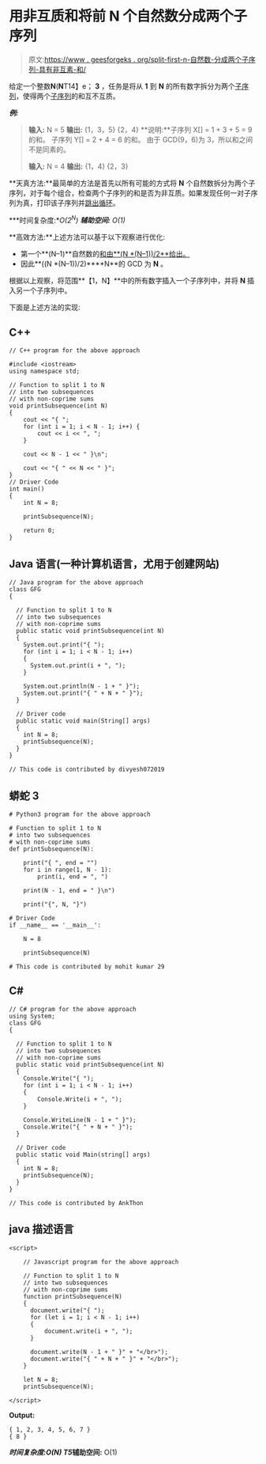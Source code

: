 # 用非互质和将前 N 个自然数分成两个子序列

> 原文:[https://www . geesforgeks . org/split-first-n-自然数-分成两个子序列-具有非互素-和/](https://www.geeksforgeeks.org/split-first-n-natural-numbers-into-two-subsequences-with-non-coprime-sums/)

给定一个整数**N**(**N**T14】e； **3** ，任务是将从 **1** 到 **N** 的所有数字拆分为两个[子序列](https://www.geeksforgeeks.org/print-subsequences-string/)，使得两个[子序列](https://www.geeksforgeeks.org/print-subsequences-string/)的和互不互质。

***例:***

> **输入:** N = 5
> **输出:**
> {1，3，5}
> {2，4}
> **说明:**子序列 X[] = 1 + 3 + 5 = 9 的和。
> 子序列 Y[] = 2 + 4 = 6 的和。
> 由于 GCD(9，6)为 3，所以和之间不是同素的。
> 
> **输入:** N = 4
> **输出:**
> {1，4}
> {2，3}

**天真方法:**最简单的方法是首先以所有可能的方式将 **N** 个自然数拆分为两个子序列，对于每个组合，检查两个子序列的和是否为非互质。如果发现任何一对子序列为真，打印该子序列并[跳出循环](https://www.geeksforgeeks.org/break-statement-cc/)。

***时间复杂度:**O(2<sup>N</sup>)*
***辅助空间:** O(1)*

**高效方法:**上述方法可以基于以下观察进行优化:

*   第一个**(N–1)**自然数的[和由**(N *(N–1))/2**给出。](https://www.geeksforgeeks.org/program-find-sum-first-n-natural-numbers/)
*   因此**((N *(N–1))/2)****N**的 GCD 为 **N** 。

根据以上观察，将范围**【1，N】**中的所有数字插入一个子序列中，并将 **N** 插入另一个子序列中。

下面是上述方法的实现:

## C++

```
// C++ program for the above approach

#include <iostream>
using namespace std;

// Function to split 1 to N
// into two subsequences
// with non-coprime sums
void printSubsequence(int N)
{
    cout << "{ ";
    for (int i = 1; i < N - 1; i++) {
        cout << i << ", ";
    }

    cout << N - 1 << " }\n";

    cout << "{ " << N << " }";
}
// Driver Code
int main()
{
    int N = 8;

    printSubsequence(N);

    return 0;
}
```

## Java 语言(一种计算机语言，尤用于创建网站)

```
// Java program for the above approach
class GFG
{

  // Function to split 1 to N
  // into two subsequences
  // with non-coprime sums
  public static void printSubsequence(int N)
  {
    System.out.print("{ ");
    for (int i = 1; i < N - 1; i++)
    {
      System.out.print(i + ", ");
    }

    System.out.println(N - 1 + " }");
    System.out.print("{ " + N + " }");
  }

  // Driver code
  public static void main(String[] args)
  {
    int N = 8;
    printSubsequence(N);
  }
}

// This code is contributed by divyesh072019
```

## 蟒蛇 3

```
# Python3 program for the above approach

# Function to split 1 to N
# into two subsequences
# with non-coprime sums
def printSubsequence(N):

    print("{ ", end = "")
    for i in range(1, N - 1):
        print(i, end = ", ")

    print(N - 1, end = " }\n")

    print("{", N, "}")

# Driver Code
if __name__ == '__main__':

    N = 8

    printSubsequence(N)

# This code is contributed by mohit kumar 29
```

## C#

```
// C# program for the above approach
using System;
class GFG
{

  // Function to split 1 to N
  // into two subsequences
  // with non-coprime sums
  public static void printSubsequence(int N)
  {
    Console.Write("{ ");
    for (int i = 1; i < N - 1; i++)
    {
        Console.Write(i + ", ");
    }

    Console.WriteLine(N - 1 + " }");
    Console.Write("{ " + N + " }");
  }

  // Driver code
  public static void Main(string[] args)
  {
    int N = 8;
    printSubsequence(N);
  }
}

// This code is contributed by AnkThon
```

## java 描述语言

```
<script>

    // Javascript program for the above approach

    // Function to split 1 to N
    // into two subsequences
    // with non-coprime sums
    function printSubsequence(N)
    {
      document.write("{ ");
      for (let i = 1; i < N - 1; i++)
      {
          document.write(i + ", ");
      }

      document.write(N - 1 + " }" + "</br>");
      document.write("{ " + N + " }" + "</br>");
    }

    let N = 8;
    printSubsequence(N);

</script>
```

**Output:** 

```
{ 1, 2, 3, 4, 5, 6, 7 }
{ 8 }
```

***时间复杂度:**O(N)*
T5**辅助空间:** O(1)